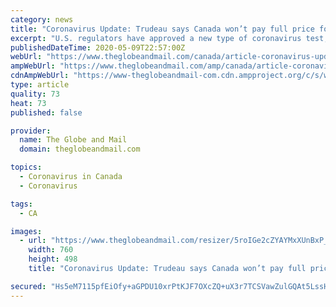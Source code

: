 ```yaml
---
category: news
title: "Coronavirus Update: Trudeau says Canada won’t pay full price for masks that do not meet medical standards"
excerpt: "U.S. regulators have approved a new type of coronavirus test; Elon Musk is threatening to pull Tesla’s factory and headquarters out of California"
publishedDateTime: 2020-05-09T22:57:00Z
webUrl: "https://www.theglobeandmail.com/canada/article-coronavirus-update-trudeau-says-canada-wont-pay-full-price-for-masks/"
ampWebUrl: "https://www.theglobeandmail.com/amp/canada/article-coronavirus-update-trudeau-says-canada-wont-pay-full-price-for-masks/"
cdnAmpWebUrl: "https://www-theglobeandmail-com.cdn.ampproject.org/c/s/www.theglobeandmail.com/amp/canada/article-coronavirus-update-trudeau-says-canada-wont-pay-full-price-for-masks/"
type: article
quality: 73
heat: 73
published: false

provider:
  name: The Globe and Mail
  domain: theglobeandmail.com

topics:
  - Coronavirus in Canada
  - Coronavirus

tags:
  - CA

images:
  - url: "https://www.theglobeandmail.com/resizer/5roIGe2cZYAYMxXUnBxP_NzwFF8=/760x0/filters:quality(80)/cloudfront-us-east-1.images.arcpublishing.com/tgam/53JR35C5VBPWZCEFKIUSKEXUIA.jpg"
    width: 760
    height: 498
    title: "Coronavirus Update: Trudeau says Canada won’t pay full price for masks that do not meet medical standards"

secured: "Hs5eM7115pfEiOfy+aGPDU10xrPtKJF7OXcZQ+uX3r7TCSVawZulGQAt5LssHX39VK3Wo5rkdPYyU5UsNaFlbinJ1xD2LLMnaYiS45I8eDvVB18oUvwlXAPAJoQqmwz829I5TfyUR5T0/uFHjIsOiFSE65uGWoUP6XW0iExPJK/bM9pnDHNP8VQffO0f+HVtbbOhiTZWHhQ5z7YOiuVTMEhiSR61XzVzpWBqIHT1O6CIbqUIrGX34FgtMrkvw6Jqhs3AWID4yOJxnG+nxpkr+nJUpN3NnICItzV3vXvREmjZRcwe1EySRvZNwnnba26jNEWHYWSCW7YhNF2Rl1Av3+w23TVq519e1sAkPBdwc/UHLnj9oUVoG9hMbh1+i8aZikf600T0elRVohC98lv4BoOm2Rtco+NCavbo14TRRUxAriOPtq2fRlSWtXx7hs6IX2d8sO/CEqBwoj2eyBTC17uM33WzDcWcazTdhvGjd2Q=;Ws/dWro1g7W11BoY3aXLlA=="
---
```


